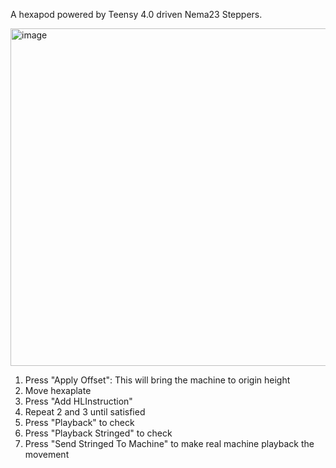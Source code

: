 A hexapod powered by Teensy 4.0 driven Nema23 Steppers.

<img width="957" height="540" alt="image" src="https://github.com/user-attachments/assets/3ca79f7d-5716-4ea7-bdd7-52f61b8a0b55" />

1. Press "Apply Offset": This will bring the machine to origin height
2. Move hexaplate
3. Press "Add HLInstruction"
4. Repeat 2 and 3 until satisfied
5. Press "Playback" to check
6. Press "Playback Stringed" to check
7. Press "Send Stringed To Machine" to make real machine playback the movement
